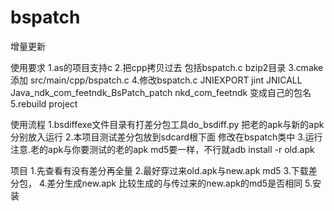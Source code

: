 # bspatch
增量更新

使用要求
1.as的项目支持c
2.把cpp拷贝过去 包括bspatch.c bzip2目录
3.cmake 添加 src/main/cpp/bspatch.c
4.修改bspatch.c JNIEXPORT jint JNICALL Java_ndk_com_feetndk_BsPatch_patch  nkd_com_feetndk 变成自己的包名
5.rebuild project

使用流程
1.bsdiffexe文件目录有打差分包工具do_bsdiff.py 把老的apk与新的apk分别放入运行
2.本项目测试差分包放到sdcard根下面 修改在bspatch类中
3.运行
注意.老的apk与你要测试的老的apk md5要一样，不行就adb install -r old.apk

项目
1.先查看有没有差分再全量
2.最好穿过来old.apk与new.apk md5
3.下载差分包，
4.差分生成new.apk 比较生成的与传过来的new.apk的md5是否相同
5.安装





